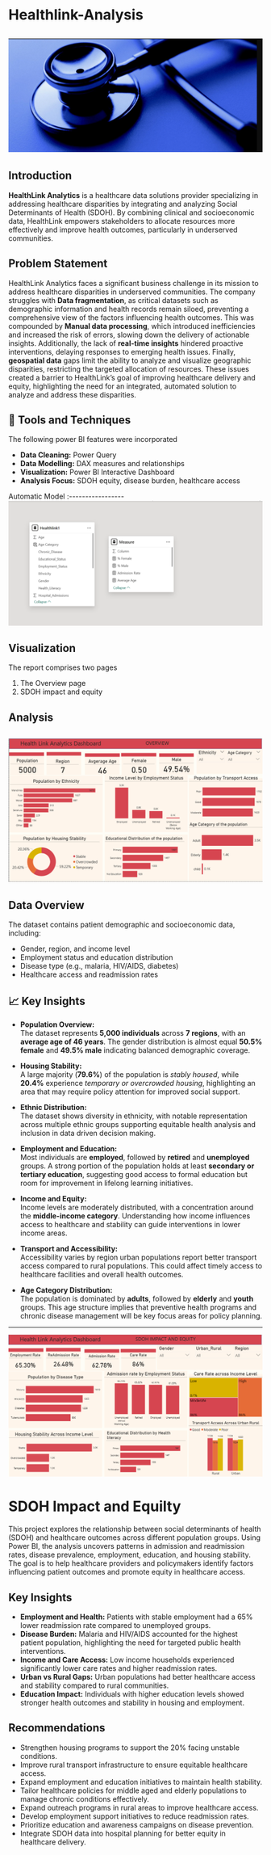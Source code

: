 # Healthlink-Analysis

![](Intro-Image.png)
---

## Introduction
**HealthLink Analytics** is a healthcare data solutions provider specializing in addressing healthcare disparities by integrating and analyzing Social Determinants of Health (SDOH). By combining clinical and socioeconomic data, HealthLink empowers stakeholders to allocate resources more effectively and improve health outcomes, particularly in underserved communities.


## Problem Statement 
HealthLink Analytics faces a significant business challenge in its mission to address healthcare disparities in underserved communities. The company struggles with **Data fragmentation**, as critical datasets such as demographic information and health records remain siloed, preventing a comprehensive view of the factors influencing health outcomes. This was compounded by **Manual data processing**, which introduced inefficiencies and increased the risk of errors, slowing down the delivery of actionable insights. Additionally, the lack of **real-time insights** hindered proactive interventions, delaying responses to emerging health issues. Finally, **geospatial data** gaps limit the ability to analyze and visualize geographic disparities, restricting the targeted allocation of resources. These issues created a barrier to HealthLink’s goal of improving healthcare delivery and equity, highlighting the need for an integrated, automated solution to analyze and address these disparities.

## 🧰 Tools and Techniques
The following power BI features were incorporated 
- **Data Cleaning:** Power Query  
- **Data Modelling:** DAX measures and relationships  
- **Visualization:** Power BI Interactive Dashboard  
- **Analysis Focus:** SDOH equity, disease burden, healthcare access  


Automatic Model
:-----------------
![](Auto%20Model.png)

## Visualization

The report comprises two pages
1. The Overview page
2. SDOH impact and equity

## Analysis

![](Overveiw%20Analysis.png)
---
## Data Overview
The dataset contains patient demographic and socioeconomic data, including:
- Gender, region, and income level  
- Employment status and education distribution  
- Disease type (e.g., malaria, HIV/AIDS, diabetes)  
- Healthcare access and readmission rates

## 📈 Key Insights
- **Population Overview:**  
  The dataset represents **5,000 individuals** across **7 regions**, with an **average age of 46 years**. The gender distribution is almost equal **50.5% female** and **49.5% male** indicating balanced demographic coverage.

- **Housing Stability:**  
  A large majority (**79.6%**) of the population is *stably housed*, while **20.4%** experience *temporary or overcrowded housing*, highlighting an area that may require policy attention for improved social support.

- **Ethnic Distribution:**  
  The dataset shows diversity in ethnicity, with notable representation across multiple ethnic groups supporting equitable health analysis and inclusion in data driven decision making.

- **Employment and Education:**  
  Most individuals are **employed**, followed by **retired** and **unemployed** groups. A strong portion of the population holds at least **secondary or tertiary education**, suggesting good access to formal education but room for improvement in lifelong learning initiatives.

- **Income and Equity:**  
  Income levels are moderately distributed, with a concentration around the **middle-income category**. Understanding how income influences access to healthcare and stability can guide interventions in lower income areas.

- **Transport and Accessibility:**  
  Accessibility varies by region urban populations report better transport access compared to rural populations. This could affect timely access to healthcare facilities and overall health outcomes.

- **Age Category Distribution:**  
  The population is dominated by **adults**, followed by **elderly** and **youth** groups. This age structure implies that preventive health programs and chronic disease management will be key focus areas for policy planning.

---
 ![](SDOH%20Impact%20and%20Equity.png)
# SDOH Impact and Equilty
This project explores the relationship between social determinants of health (SDOH) and healthcare outcomes across different population groups. Using Power BI, the analysis uncovers patterns in admission and readmission rates, disease prevalence, employment, education, and housing stability. The goal is to help healthcare providers and policymakers identify factors influencing patient outcomes and promote equity in healthcare access.

## Key Insights

- **Employment and Health:** Patients with stable employment had a 65% lower readmission rate compared to unemployed groups.
- **Disease Burden:** Malaria and HIV/AIDS accounted for the highest patient population, highlighting the need for targeted public health interventions.
- **Income and Care Access:** Low income households experienced significantly lower care rates and higher readmission rates.
- **Urban vs Rural Gaps:** Urban populations had better healthcare access and stability compared to rural communities.
- **Education Impact:** Individuals with higher education levels showed stronger health outcomes and stability in housing and employment.

## Recommendations
- Strengthen housing programs to support the 20% facing unstable conditions.  
- Improve rural transport infrastructure to ensure equitable healthcare access.  
- Expand employment and education initiatives to maintain health stability.  
- Tailor healthcare policies for middle aged and elderly populations to manage chronic conditions effectively.  
- Expand outreach programs in rural areas to improve healthcare access.
- Develop employment support initiatives to reduce readmission rates.
- Prioritize education and awareness campaigns on disease prevention.
- Integrate SDOH data into hospital planning for better equity in healthcare delivery.


